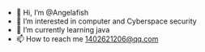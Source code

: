 - 👋 Hi, I’m @Angelafish
- 👀 I’m interested in computer and Cyberspace security
- 🌱 I’m currently learning java
- 📫 How to reach me 1402621206@qq.com

<!---
Angelafish/Angelafish is a ✨ special ✨ repository because its `README.md` (this file) appears on your GitHub profile.
You can click the Preview link to take a look at your changes.
--->
